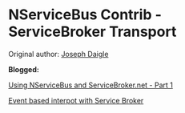 # NServiceBus Contrib - ServiceBroker Transport

Original author: [Joseph Daigle](http://github.com/jdaigle)

<b>Blogged:</b>

[Using NServiceBus and ServiceBroker.net - Part 1](http://www.nullreference.se/2010/12/06/using-nservicebus-and-servicebroker-net-part-1)

[Event based interpot with Service Broker](http://andreasohlund.blogspot.com/2010/09/event-based-interop-with-service-broker.html)